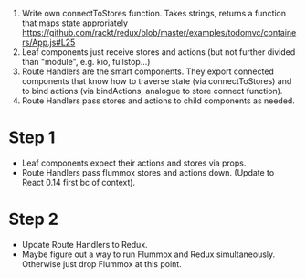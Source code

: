 1. Write own connectToStores function. Takes strings, returns a function that maps state approriately
    https://github.com/rackt/redux/blob/master/examples/todomvc/containers/App.js#L25
2. Leaf components just receive stores and actions (but not further divided than "module", e.g. kio, fullstop...)
3. Route Handlers are the smart components. They export connected components that know how to traverse state (via connectToStores) and to bind actions (via bindActions, analogue to store connect function).
4. Route Handlers pass stores and actions to child components as needed.


# Step 1

* Leaf components expect their actions and stores via props.
* Route Handlers pass flummox stores and actions down. (Update to React 0.14 first bc of context).

# Step 2

* Update Route Handlers to Redux.
* Maybe figure out a way to run Flummox and Redux simultaneously. Otherwise just drop Flummox at this point.
